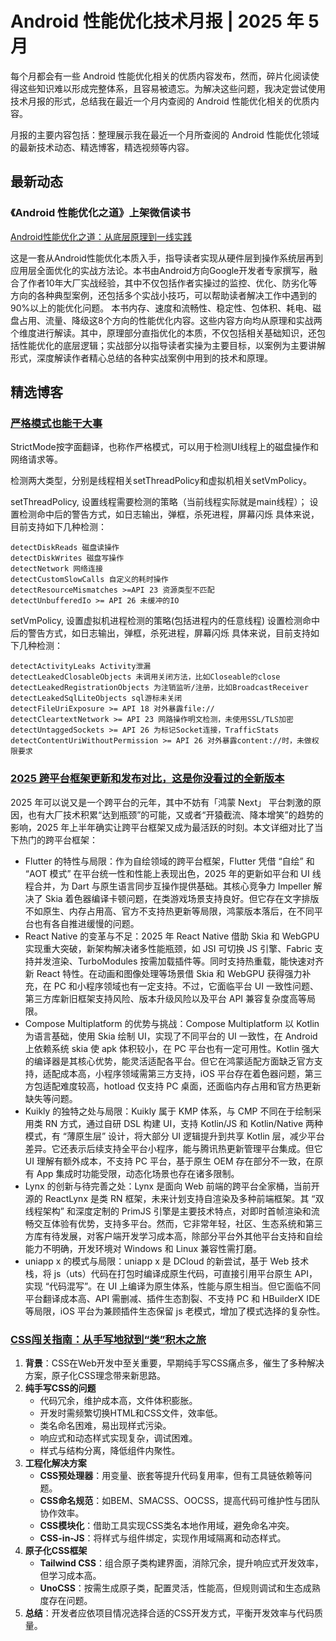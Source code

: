 # Android 性能优化技术月报 | 2025 年 5 月
每个月都会有一些 Android 性能优化相关的优质内容发布，然而，碎片化阅读使得这些知识难以形成完整体系，且容易被遗忘。为解决这些问题，我决定尝试使用技术月报的形式，总结我在最近一个月内查阅的 Android 性能优化相关的优质内容。

月报的主要内容包括：整理展示我在最近一个月所查阅的 Android 性能优化领域的最新技术动态、精选博客，精选视频等内容。

## 最新动态
### 《Android 性能优化之道》上架微信读书
[Android性能优化之道：从底层原理到一线实践](https://weread.qq.com/web/reader/f1132250813ab9eb6g01271b#outline?noScroll=1)

这是一套从Android性能优化本质入手，指导读者实现从硬件层到操作系统层再到应用层全面优化的实战方法论。本书由Android方向Google开发者专家撰写，融合了作者10年大厂实战经验，其中不仅包括作者实操过的监控、优化、防劣化等方向的各种典型案例，还包括多个实战小技巧，可以帮助读者解决工作中遇到的90%以上的能优化问题。 本书内存、速度和流畅性、稳定性、包体积、耗电、磁盘占用、流量、降级这8个方向的性能优化内容。这些内容方向均从原理和实战两个维度进行解读。其中，原理部分直指优化的本质，不仅包括相关基础知识，还包括性能优化的底层逻辑；实战部分以指导读者实操为主要目标，以案例为主要讲解形式，深度解读作者精心总结的各种实战案例中用到的技术和原理。

## 精选博客
### [严格模式也能干大事](https://hacktons.cn/books/performance/laggy/strict-mode.html)
StrictMode按字面翻译，也称作严格模式，可以用于检测UI线程上的磁盘操作和网络请求等。

检测两大类型，分别是线程相关setThreadPolicy和虚拟机相关setVmPolicy。

setThreadPolicy, 设置线程需要检测的策略（当前线程实际就是main线程）；
设置检测命中后的警告方式，如日志输出，弹框，杀死进程，屏幕闪烁
具体来说，目前支持如下几种检测：

```
detectDiskReads 磁盘读操作
detectDiskWrites 磁盘写操作
detectNetwork 网络连接
detectCustomSlowCalls 自定义的耗时操作
detectResourceMismatches >=API 23 资源类型不匹配
detectUnbufferedIo >= API 26 未缓冲的IO
```

setVmPolicy, 设置虚拟机进程检测的策略(包括进程内的任意线程)
设置检测命中后的警告方式，如日志输出，弹框，杀死进程，屏幕闪烁
具体来说，目前支持如下几种检测：

```
detectActivityLeaks Activity泄漏
detectLeakedClosableObjects 未调用关闭方法，比如Closeable的close
detectLeakedRegistrationObjects 为注销监听/注册，比如BroadcastReceiver
detectLeakedSqlLiteObjects sql游标未关闭
detectFileUriExposure >= API 18 对外暴露file://
detectCleartextNetwork >= API 23 网路操作明文检测，未使用SSL/TLS加密
detectUntaggedSockets >= API 26 为标记Socket连接，TrafficStats
detectContentUriWithoutPermission >= API 26 对外暴露content://时，未做权限要求
```

### [2025 跨平台框架更新和发布对比，这是你没看过的全新版本](https://juejin.cn/post/7505578411492474915)
2025 年可以说又是一个跨平台的元年，其中不妨有「鸿蒙 Next」 平台刺激的原因，也有大厂技术积累“达到瓶颈”的可能，又或者“开猿截流、降本增笑”的趋势的影响，2025 年上半年确实让跨平台框架又成为最活跃的时刻。本文详细对比了当下热门的跨平台框架：

- Flutter 的特性与局限：作为自绘领域的跨平台框架，Flutter 凭借 “自绘” 和 “AOT 模式” 在平台统一性和性能上表现出色，2025 年的更新如平台和 UI 线程合并，为 Dart 与原生语言同步互操作提供基础。其核心竞争力 Impeller 解决了 Skia 着色器编译卡顿问题，在类游戏场景支持良好。但它存在文字排版不如原生、内存占用高、官方不支持热更新等局限，鸿蒙版本落后，在不同平台也有各自推进缓慢的问题。
- React Native 的变革与不足：2025 年 React Native 借助 Skia 和 WebGPU 实现重大突破，新架构解决诸多性能瓶颈，如 JSI 可切换 JS 引擎、Fabric 支持并发渲染、TurboModules 按需加载插件等。同时支持热重载，能快速对齐新 React 特性。在动画和图像处理等场景借 Skia 和 WebGPU 获得强力补充，在 PC 和小程序领域也有一定支持。不过，它面临平台 UI 一致性问题、第三方库新旧框架支持风险、版本升级风险以及平台 API 兼容复杂度高等局限。
- Compose Multiplatform 的优势与挑战：Compose Multiplatform 以 Kotlin 为语言基础，使用 Skia 绘制 UI，实现了不同平台的 UI 一致性，在 Android 上依赖系统 skia 使 apk 体积较小，在 PC 平台也有一定可用性。Kotlin 强大的编译器是其核心优势，能灵活适配各平台。但它在鸿蒙适配方面缺乏官方支持，适配成本高，小程序领域需第三方支持，iOS 平台存在着色器问题，第三方包适配难度较高，hotload 仅支持 PC 桌面，还面临内存占用和官方热更新缺失等问题。
- Kuikly 的独特之处与局限：Kuikly 属于 KMP 体系，与 CMP 不同在于绘制采用类 RN 方式，通过自研 DSL 构建 UI，支持 Kotlin/JS 和 Kotlin/Native 两种模式，有 “薄原生层” 设计，将大部分 UI 逻辑提升到共享 Kotlin 层，减少平台差异。它还表示后续支持全平台小程序，能与腾讯热更新管理平台集成。但它 UI 理解有额外成本，不支持 PC 平台，基于原生 OEM 存在部分不一致，在原有 App 集成时功能受限，动态化场景也存在诸多限制。
- Lynx 的创新与待完善之处：Lynx 是面向 Web 前端的跨平台全家桶，当前开源的 ReactLynx 是类 RN 框架，未来计划支持自渲染及多种前端框架。其 “双线程架构” 和深度定制的 PrimJS 引擎是主要技术特点，对即时首帧渲染和流畅交互体验有优势，支持多平台。然而，它非常年轻，社区、生态系统和第三方库有待发展，对客户端开发学习成本高，除部分平台外其他平台支持和自绘能力不明确，开发环境对 Windows 和 Linux 兼容性需打磨。
- uniapp x 的模式与局限：uniapp x 是 DCloud 的新尝试，基于 Web 技术栈，将 js（uts）代码在打包时编译成原生代码，可直接引用平台原生 API，实现 “代码混写”。在 UI 上编译为原生体系，性能与原生相当。但它面临不同平台翻译成本高、API 需删减、插件生态割裂、不支持 PC 和 HBuilderX IDE 等局限，iOS 平台为兼顾插件生态保留 js 老模式，增加了模式选择的复杂性。

### [CSS闯关指南：从手写地狱到“类”积木之旅](https://mp.weixin.qq.com/s/FYK0R-wGBqLu6Kqwtn-pqw)
1. **背景**：CSS在Web开发中至关重要，早期纯手写CSS痛点多，催生了多种解决方案，原子化CSS理念带来新思路。
2. **纯手写CSS的问题**
    - 代码冗余，维护成本高，文件体积膨胀。
    - 开发时需频繁切换HTML和CSS文件，效率低。
    - 类名命名困难，易出现样式污染。
    - 响应式和动态样式实现复杂，调试困难。
    - 样式与结构分离，降低组件内聚性。
3. **工程化解决方案**
    - **CSS预处理器**：用变量、嵌套等提升代码复用率，但有工具链依赖等问题。
    - **CSS命名规范**：如BEM、SMACSS、OOCSS，提高代码可维护性与团队协作效率。
    - **CSS模块化**：借助工具实现CSS类名本地作用域，避免命名冲突。
    - **CSS-in-JS**：将样式与组件绑定，实现作用域隔离和动态样式。
4. **原子化CSS框架**
    - **Tailwind CSS**：组合原子类构建界面，消除冗余，提升响应式开发效率，但学习成本高。
    - **UnoCSS**：按需生成原子类，配置灵活，性能高，但规则调试和生态成熟度存在问题。
5. **总结**：开发者应依项目情况选择合适的CSS开发方式，平衡开发效率与代码质量。 